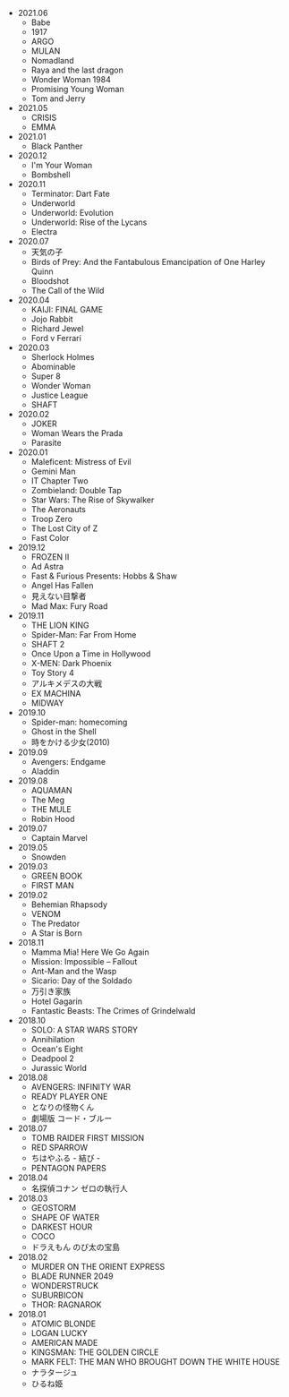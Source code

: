 * 2021.06
	* Babe
	* 1917
	* ARGO
	* MULAN
	* Nomadland
	* Raya and the last dragon
	* Wonder Woman 1984
	* Promising Young Woman
	* Tom and Jerry
* 2021.05
	* CRISIS
	* EMMA
* 2021.01
	* Black Panther
* 2020.12
	* I'm Your Woman
	* Bombshell
* 2020.11
	* Terminator: Dart Fate
	* Underworld
	* Underworld: Evolution
	* Underworld: Rise of the Lycans
	* Electra
* 2020.07
	* 天気の子
	* Birds of Prey: And the Fantabulous Emancipation of One Harley Quinn
	* Bloodshot
	* The Call of the Wild
* 2020.04
	* KAIJI: FINAL GAME
	* Jojo Rabbit
	* Richard Jewel
	* Ford v Ferrari
* 2020.03
	* Sherlock Holmes
	* Abominable
	* Super 8
	* Wonder Woman
	* Justice League
	* SHAFT
* 2020.02
	* JOKER
	* Woman Wears the Prada
	* Parasite
* 2020.01
	* Maleficent: Mistress of Evil
	* Gemini Man
	* IT Chapter Two
	* Zombieland: Double Tap
	* Star Wars: The Rise of Skywalker
	* The Aeronauts
	* Troop Zero
	* The Lost City of Z
	* Fast Color
* 2019.12
	* FROZEN II
	* Ad Astra
	* Fast & Furious Presents: Hobbs & Shaw
	* Angel Has Fallen
	* 見えない目撃者
	* Mad Max: Fury Road
* 2019.11
	* THE LION KING
	* Spider-Man: Far From Home
	* SHAFT 2
	* Once Upon a Time in Hollywood
	* X-MEN: Dark Phoenix
	* Toy Story 4
	* アルキメデスの大戦
	* EX MACHINA
	* MIDWAY
* 2019.10
	* Spider-man: homecoming
	* Ghost in the Shell
	* 時をかける少女(2010)
* 2019.09
	* Avengers: Endgame
	* Aladdin
* 2019.08
	* AQUAMAN
	* The Meg
	* THE MULE
	* Robin Hood
* 2019.07
	* Captain Marvel
* 2019.05
	* Snowden
* 2019.03
	* GREEN BOOK
	* FIRST MAN
* 2019.02
	* Behemian Rhapsody
	* VENOM
	* The Predator
	* A Star is Born
* 2018.11
	* Mamma Mia! Here We Go Again
	* Mission: Impossible – Fallout
	* Ant-Man and the Wasp
	* Sicario: Day of the Soldado
	* 万引き家族
	* Hotel Gagarin
	* Fantastic Beasts: The Crimes of Grindelwald
* 2018.10
	* SOLO: A STAR WARS STORY
	* Annihilation
	* Ocean's Eight
	* Deadpool 2
	* Jurassic World
* 2018.08
	* AVENGERS: INFINITY WAR
	* READY PLAYER ONE
	* となりの怪物くん
	* 劇場版 コード・ブルー
* 2018.07
	* TOMB RAIDER FIRST MISSION
	* RED SPARROW
	* ちはやふる - 結び -
	* PENTAGON PAPERS 
* 2018.04
	* 名探偵コナン ゼロの執行人
* 2018.03
	* GEOSTORM
	* SHAPE OF WATER
	* DARKEST HOUR
	* COCO
	* ドラえもん のび太の宝島
* 2018.02
	* MURDER ON THE ORIENT EXPRESS
	* BLADE RUNNER 2049
	* WONDERSTRUCK
	* SUBURBICON
	* THOR: RAGNAROK
* 2018.01
	* ATOMIC BLONDE
	* LOGAN LUCKY
 	* AMERICAN MADE
 	* KINGSMAN: THE GOLDEN CIRCLE
 	* MARK FELT: THE MAN WHO BROUGHT DOWN THE WHITE HOUSE
	* ナラタージュ
	* ひるね姫

